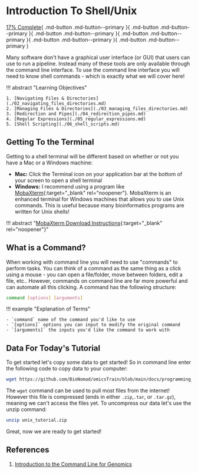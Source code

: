 # Introduction To Shell/Unix

[17% Complete](#){ .md-button .md-button--primary }[](#){ .md-button .md-button--primary }[](#){ .md-button .md-button--primary }[](#){ .md-button .md-button--primary }[](#){ .md-button .md-button--primary }[](#){ .md-button .md-button--primary }

Many software don't have a graphical user interface (or GUI) that users can use to run a pipeline. Instead many of these tools are only available through the command line interface. To use the command line interface you will need to know shell commands - which is exactly what we will cover here!

!!! abstract "Learning Objectives"

    1. [Navigating Files & Directories](./02_navigating_files_directories.md)
    2. [Managing Files & Directories](./03_managing_files_directories.md)
    3. [Redirection and Pipes](./04_redirection_pipes.md)
    4. [Regular Expressions](./05_regular_expressions.md)
    5. [Shell Scripting](./06_shell_scripts.md)
    
    
## Getting To the Terminal

Getting to a shell terminal will be different based on whether or not you have a Mac or a Windows machine:

- **Mac:** Click the Terminal icon on your application bar at the bottom of your screen to open a shell terminal
- **Windows:** I recommend using a program like [MobaXterm](https://mobaxterm.mobatek.net/download.html){:target="_blank" rel="noopener"}. MobaXterm is an enhanced terminal for Windows machines that allows you to use Unix commands. This is useful because many bioinformatics programs are written for Unix shells! 


!!! abstract "[MobaXterm Download Instructions](https://mobaxterm.mobatek.net/download.html){:target="_blank" rel="noopener"}"


## What is a Command?

When working with command line you will need to use "commands" to perform tasks. You can think of a command as the same thing as a click using a mouse - you can open a file/folder, move between folders, edit a file, etc.. However, commands on command line are far more powerful and can automate all this clicking. A command has the following structure:

```bash
command [options] [arguments]
```

!!! example "Explanation of Terms"

    - `command` name of the command you'd like to use
    - `[options]` options you can input to modify the original command
    - `[arguments]` the inputs you'd like the command to work with
    
## Data For Today's Tutorial

To get started let's copy some data to get started! So in command line enter the following code to copy data to your computer:

```bash
wget https://github.com/BioNomad/omicsTrain/blob/main/docs/programming_languages_tools/unix/unix_tutorial.zip
```

The `wget` command can be used to pull most files from the internet! However this file is compressed (ends in either `.zip`,`.tar`, or `.tar.gz`), meaning we can't access the files yet. To uncompress our data let's use the unzip command:

```bash
unzip unix_tutorial.zip
```
Great, now we are ready to get started!

## References

1. [Introduction to the Command Line for Genomics](https://datacarpentry.org/shell-genomics/01-introduction.html)
